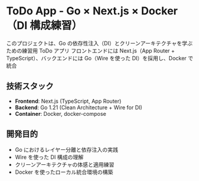 # ToDo App - Go × Next.js × Docker（DI 構成練習）

このプロジェクトは、Go の依存性注入（DI）とクリーンアーキテクチャを学ぶための練習用 ToDo アプリ
フロントエンドには Next.js（App Router + TypeScript）、バックエンドには Go（Wire を使った DI）を採用し、Docker で統合

## 技術スタック

- **Frontend**: Next.js (TypeScript, App Router)
- **Backend**: Go 1.21 (Clean Architecture + Wire for DI)
- **Container**: Docker, docker-compose

## 開発目的

- Go におけるレイヤー分離と依存注入の実践
- Wire を使った DI 構成の理解
- クリーンアーキテクチャの体感と適用練習
- Docker を使ったローカル統合環境の構築
